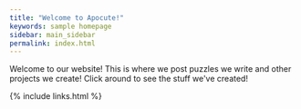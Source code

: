 ```yaml
---
title: "Welcome to Apocute!"
keywords: sample homepage
sidebar: main_sidebar
permalink: index.html
---
```


Welcome to our website! This is where we post puzzles we write and other projects we create! Click around to see the stuff we've created!

{% include links.html %}
